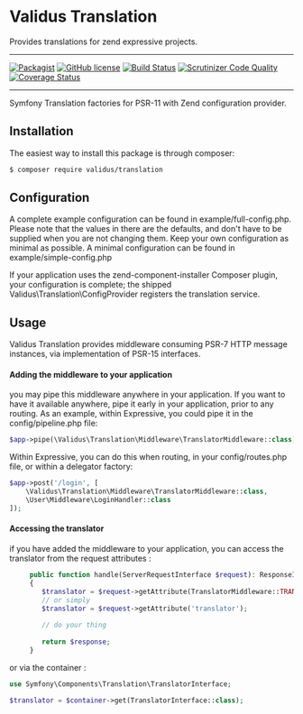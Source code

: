 # Validus Translation

Provides translations for zend expressive projects.

---
[![Packagist](https://img.shields.io/packagist/dm/validus/translation.svg)](https://packagist.com/packages/validus/translation) [![GitHub license](https://img.shields.io/github/license/ValidusPHP/translation.svg)](https://github.com/ValidusPHP/translation/blob/master/LICENSE) [![Build Status](https://travis-ci.org/ValidusPHP/translation.svg?branch=master)](https://travis-ci.org/ValidusPHP/translation) [![Scrutinizer Code Quality](https://scrutinizer-ci.com/g/ValidusPHP/translation/badges/quality-score.png?b=master)](https://scrutinizer-ci.com/g/ValidusPHP/translation/?branch=master) [![Coverage Status](https://coveralls.io/repos/github/ValidusPHP/translation/badge.svg?branch=master)](https://coveralls.io/github/ValidusPHP/translation?branch=master)

---

Symfony Translation factories for PSR-11 with Zend configuration provider.

## Installation

The easiest way to install this package is through composer:
```bash
$ composer require validus/translation
```

## Configuration
  
A complete example configuration can be found in example/full-config.php. 
Please note that the values in there are the defaults, and don't have to be supplied when you are not changing them. Keep your own configuration as minimal as possible. A minimal configuration can be found in example/simple-config.php

If your application uses the zend-component-installer Composer plugin, your configuration is complete; the shipped Validus\Translation\ConfigProvider registers the translation service.

## Usage

Validus Translation provides middleware consuming PSR-7 HTTP message instances, via implementation of PSR-15 interfaces.

#### Adding the middleware to your application
you may pipe this middleware anywhere in your application. If you want to have it available anywhere, pipe it early in your application, prior to any routing. As an example, within Expressive, you could pipe it in the config/pipeline.php file:
```php
$app->pipe(\Validus\Translation\Middleware\TranslatorMiddleware::class);
```
Within Expressive, you can do this when routing, in your config/routes.php file, or within a delegator factory:
```php
$app->post('/login', [
    \Validus\Translation\Middleware\TranslatorMiddleware::class,
    \User\Middleware\LoginHandler::class
]);
```
#### Accessing the translator 
if you have added the middleware to your application, you can access the translator from the request attributes : 
```php
     public function handle(ServerRequestInterface $request): ResponseInterface
     {
        $translator = $request->getAttribute(TranslatorMiddleware::TRANSLATOR_ATTRIBUTE);
        // or simply 
        $translator = $request->getAttribute('translator');
        
        // do your thing 
        
        return $response;
     }
```
or via the container :
```php
use Symfony\Components\Translation\TranslatorInterface;

$translator = $container->get(TranslatorInterface::class);
```

